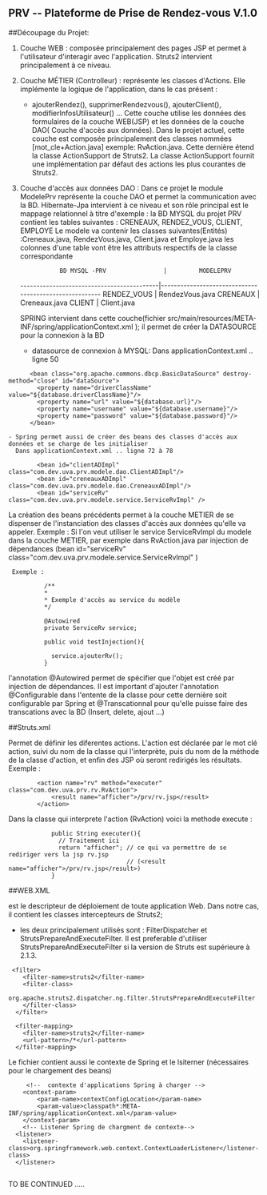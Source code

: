 PRV -- Plateforme de Prise de Rendez-vous V.1.0
-----------------------------------------------------------------

##Découpage du Projet: 

1. Couche WEB : composée principalement des pages JSP et permet à l'utilisateur d'interagir avec l'application.
   Struts2 intervient principalement à ce niveau.  
   
   
2. Couche MÉTIER (Controlleur) : représente les classes d'Actions. Elle implémente la logique de l'application, dans le cas présent : 
      - ajouterRendez(), supprimerRendezvous(), ajouterClient(), modifierInfosUtilisateur() ... 
   Cette couche utilise les données des formulaires de la couche WEB(JSP) et les données de la couche DAO( Couche d'accès aux données). 
   Dans le projet actuel, cette couche est composée principalement des classes nommées [mot_cle+Action.java] 
   exemple: RvAction.java. Cette dernière étend la classe ActionSupport de Struts2. La classe ActionSupport fournit une implémentation 
   par défaut des actions les plus courantes de Struts2. 
   
   
3. Couche d'accès aux données DAO : Dans ce projet le module ModelePrv représente la couche DAO et permet la 
   communication avec la BD. Hibernate-Jpa intervient à ce niveau et son rôle principal est le mappage relationnel
   à titre d'exemple : 
    la BD MYSQL du projet PRV contient les tables suivantes : CRENEAUX, RENDEZ_VOUS, CLIENT, EMPLOYE
    Le modele va contenir les classes suivantes(Entités) :Creneaux.java, RendezVous.java, Client.java et Employe.java
    les colonnes d'une table vont être les attributs respectifs de la classe correspondante
    
                  BD MYSQL -PRV                |         MODELEPRV 
    -------------------------------------------|-------------------------------------------------------
                  RENDEZ_VOUS                  |            RendezVous.java
                  CRENEAUX                     |            Creneaux.java
                  CLIENT                       |            Client.java
    
    SPRING intervient dans cette couche(fichier src/main/resources/META-INF/spring/applicationContext.xml  ); il permet
     de créer la DATASOURCE pour la connexion à la BD  
    - datasource de connexion à MYSQL: 
      Dans applicationContext.xml .. ligne 50
~~~~
      <bean class="org.apache.commons.dbcp.BasicDataSource" destroy-method="close" id="dataSource">
        <property name="driverClassName" value="${database.driverClassName}"/>
        <property name="url" value="${database.url}"/>
        <property name="username" value="${database.username}"/>
        <property name="password" value="${database.password}"/>
      </bean>  
~~~~
      
    - Spring permet aussi de créer des beans des classes d'accès aux données et se charge de les initialiser
      Dans applicationContext.xml .. ligne 72 à 78

    
~~~~
        <bean id="clientADImpl"  class="com.dev.uva.prv.modele.dao.ClientADImpl"/>
        <bean id="creneauxADImpl"  class="com.dev.uva.prv.modele.dao.CreneauxADImpl"/>  
        <bean id="serviceRv" class="com.dev.uva.prv.modele.service.ServiceRvImpl" />
~~~~      
        
        
 La création des beans précédents permet à la couche METIER de se dispenser de l'instanciation des classes d'accès
 aux données qu'elle va appeler.
 Exemple : Si l'on veut utiliser le service ServiceRvImpl du modele dans la couche METIER, par exemple dans 
 RvAction.java par injection de dépendances 
 (bean id="serviceRv" class="com.dev.uva.prv.modele.service.ServiceRvImpl" )
       
       
     Exemple :

~~~~          
          /**
          *
          * Exemple d'accès au service du modèle
          */
          
          @Autowired
          private ServiceRv service; 
          
          public void testInjection(){
          
          	service.ajouterRv();
          }
  ~~~~        
          
l'annotation @Autowired permet de spécifier que l'objet est créé par injection de dépendances. Il est important
d'ajouter l'annotation @Configurable dans l'entente de la classe pour cette dernière soit configurable par Spring
et @Transcationnal pour qu'elle puisse faire des transcations avec la BD (Insert, delete, ajout ...)
          
 

##Struts.xml


Permet de définir les diferentes actions. L'action est déclarée par le mot clé action, suivi du nom de la classe qui l'interprète, 
puis du nom de la méthode de la classe d'action, et enfin des JSP où seront redirigés les résultats.  
Exemple : 

~~~~
        <action name="rv" method="executer" class="com.dev.uva.prv.rv.RvAction">
            <result name="afficher">/prv/rv.jsp</result>
        </action>
~~~~ 


Dans la classe qui interprete l'action (RvAction) voici la methode execute :

~~~~  
            public String executer(){
              // Traitement ici 
              return "afficher"; // ce qui va permettre de se rediriger vers la jsp rv.jsp
                                 // (<result name="afficher">/prv/rv.jsp</result>)
            }
~~~~         
            
##WEB.XML


est le descripteur de déploiement de toute application Web. Dans notre cas, il contient les classes intercepteurs de Struts2;
 - les deux principalement utilisés sont : FilterDispatcher et StrutsPrepareAndExecuteFilter. Il est preferable d'utiliser 
 StrutsPrepareAndExecuteFilter si la version de Struts est supérieure à 2.1.3. 
~~~~  
 <filter>
    <filter-name>struts2</filter-name>
    <filter-class>
      org.apache.struts2.dispatcher.ng.filter.StrutsPrepareAndExecuteFilter
    </filter-class>
  </filter>

  <filter-mapping>
    <filter-name>struts2</filter-name>
    <url-pattern>/*</url-pattern>
  </filter-mapping> 
~~~~  

Le fichier contient aussi le contexte de Spring et le lsiterner (nécessaires pour le chargement des beans)   

~~~~
     <!--  contexte d'applications Spring à charger -->
	<context-param>
		<param-name>contextConfigLocation</param-name>
		<param-value>classpath*:META-INF/spring/applicationContext.xml</param-value>
	</context-param>
    <!-- Listener Spring de chargment de contexte-->
  <listener>
    <listener-class>org.springframework.web.context.ContextLoaderListener</listener-class>
  </listener>
  
~~~~

  TO BE CONTINUED .....   
      
       
